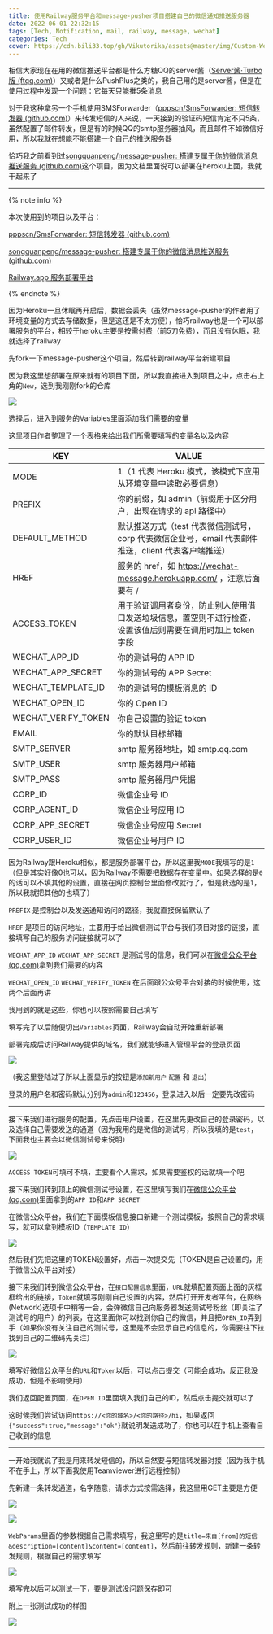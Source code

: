 ```yaml
---
title: 使用Railway服务平台和message-pusher项目搭建自己的微信通知推送服务器
date: 2022-06-01 22:32:15
tags: [Tech, Notification, mail, railway, message, wechat]
categories: Tech
cover: https://cdn.bili33.top/gh/Vikutorika/assets@master/img/Custom-Wechat-Pusher/ngkIIFFBPT.png
---
```


相信大家现在在用的微信推送平台都是什么方糖QQ的server酱（[Server酱·Turbo版 (ftqq.com)](https://sct.ftqq.com/)）又或者是什么PushPlus之类的，我自己用的是server酱，但是在使用过程中发现一个问题：它每天只能推5条消息

对于我这种拿另一个手机使用SMSForwarder（[pppscn/SmsForwarder: 短信转发器 (github.com)](https://github.com/pppscn/SmsForwarder)）来转发短信的人来说，一天接到的验证码短信肯定不只5条，虽然配置了邮件转发，但是有的时候QQ的smtp服务器抽风，而且邮件不如微信好用，所以我就在想能不能搭建一个自己的推送服务器

恰巧我之前看到过[songquanpeng/message-pusher: 搭建专属于你的微信消息推送服务 (github.com)](https://github.com/songquanpeng/message-pusher)这个项目，因为文档里面说可以部署在heroku上面，我就干起来了

---

{% note info %}

本次使用到的项目以及平台：

[pppscn/SmsForwarder: 短信转发器 (github.com)](https://github.com/pppscn/SmsForwarder)

[songquanpeng/message-pusher: 搭建专属于你的微信消息推送服务 (github.com)](https://github.com/songquanpeng/message-pusher)

[Railway.app 服务部署平台](https://railway.app?referralCode=U8coe_)

{% endnote %}

因为Heroku一旦休眠再开启后，数据会丢失（虽然message-pusher的作者用了环境变量的方式去存储数据，但是这还是不太方便），恰巧railway也是一个可以部署服务的平台，相较于heroku主要是按需付费（前5刀免费），而且没有休眠，我就选择了railway

先fork一下message-pusher这个项目，然后转到railway平台新建项目

因为我这里想部署在原来就有的项目下面，所以我直接进入到项目之中，点击右上角的`New`，选到我刚刚fork的仓库

![](https://cdn.bili33.top/gh/Vikutorika/assets@master/img/Custom-Wechat-Pusher/msedge-20220601-224438.png)

选择后，进入到服务的Variables里面添加我们需要的变量

这里项目作者整理了一个表格来给出我们所需要填写的变量名以及内容

| KEY                 | VALUE                                                        |
| ------------------- | ------------------------------------------------------------ |
| MODE                | 1（1 代表 Heroku 模式，该模式下应用从环境变量中读取必要信息） |
| PREFIX              | 你的前缀，如 admin（前缀用于区分用户，出现在请求的 api 路径中） |
| DEFAULT_METHOD      | 默认推送方式（test 代表微信测试号，corp 代表微信企业号，email 代表邮件推送，client 代表客户端推送） |
| HREF                | 服务的 href，如 https://wechat-message.herokuapp.com/ ，注意后面要有 / |
| ACCESS_TOKEN        | 用于验证调用者身份，防止别人使用借口发送垃圾信息，置空则不进行检查，设置该值后则需要在调用时加上 token 字段 |
| WECHAT_APP_ID       | 你的测试号的 APP ID                                          |
| WECHAT_APP_SECRET   | 你的测试号的 APP Secret                                      |
| WECHAT_TEMPLATE_ID  | 你的测试号的模板消息的 ID                                    |
| WECHAT_OPEN_ID      | 你的 Open ID                                                 |
| WECHAT_VERIFY_TOKEN | 你自己设置的验证 token                                       |
| EMAIL               | 你的默认目标邮箱                                             |
| SMTP_SERVER         | smtp 服务器地址，如 smtp.qq.com                              |
| SMTP_USER           | smtp 服务器用户邮箱                                          |
| SMTP_PASS           | smtp 服务器用户凭据                                          |
| CORP_ID             | 微信企业号 ID                                                |
| CORP_AGENT_ID       | 微信企业号应用 ID                                            |
| CORP_APP_SECRET     | 微信企业号应用 Secret                                        |
| CORP_USER_ID        | 微信企业号用户 ID                                            |

因为Railway跟Heroku相似，都是服务部署平台，所以这里我`MODE`我填写的是`1`（但是其实好像0也可以，因为Railway不需要把数据存在变量中。如果选择的是`0`的话可以不填其他的设置，直接在网页控制台里面修改就行了，但是我选的是`1`，所以我就把其他的也填了）

`PREFIX` 是控制台以及发送通知访问的路径，我就直接保留默认了

`HREF` 是项目的访问地址，主要用于给出微信测试平台与我们项目对接的链接，直接填写自己的服务访问链接就可以了

`WECHAT_APP_ID` `WECHAT_APP_SECRET` 是测试号的信息，我们可以在[微信公众平台 (qq.com)](https://mp.weixin.qq.com/debug/cgi-bin/sandboxinfo?action=showinfo&t=sandbox/index)拿到我们需要的内容

`WECHAT_OPEN_ID` `WECHAT_VERIFY_TOKEN` 在后面跟公众号平台对接的时候使用，这两个后面再讲

我用到的就是这些，你也可以按照需要自己填写

填写完了以后随便切出`Variables`页面，Railway会自动开始重新部署

部署完成后访问Railway提供的域名，我们就能够进入管理平台的登录页面

![](https://cdn.bili33.top/gh/Vikutorika/assets@master/img/Custom-Wechat-Pusher/msedge-20220601-223424.png)

（我这里登陆过了所以上面显示的按钮是`添加新用户` `配置` 和 `退出`）

登录的用户名和密码默认分别为`admin`和`123456`，登录进入以后一定要先改密码

---

接下来我们进行服务的配置，先点击用户设置，在这里先更改自己的登录密码，以及选择自己需要发送的通道（因为我用的是微信的测试号，所以我填的是`test`，下面我也主要会以微信测试号来说明）

![](https://cdn.bili33.top/gh/Vikutorika/assets@master/img/Custom-Wechat-Pusher/msedge-20220601-225159.png)

`ACCESS TOKEN`可填可不填，主要看个人需求，如果需要鉴权的话就填一个吧

接下来我们转到顶上的微信测试号设置，在这里填写我们在[微信公众平台 (qq.com)](https://mp.weixin.qq.com/debug/cgi-bin/sandboxinfo?action=showinfo&t=sandbox/index)里面拿到的`APP ID`和`APP SECRET`

在微信公众平台，我们在下面模板信息接口新建一个测试模板，按照自己的需求填写，就可以拿到模板ID（`TEMPLATE ID`）

![](https://cdn.bili33.top/gh/Vikutorika/assets@master/img/Custom-Wechat-Pusher/msedge-20220601-225541.png)

然后我们先把这里的TOKEN设置好，点击一次提交先（TOKEN是自己设置的，用于微信公众平台对接）

接下来我们转到微信公众平台，在`接口配置信息`里面，`URL`就填配置页面上面的灰框框给出的链接，`Token`就填写刚刚自己设置的内容，然后打开开发者平台，在网络(Network)选项卡中稍等一会，会弹微信自己向服务器发送测试号粉丝（即关注了测试号的用户）的列表，在这里面你可以找到你自己的微信，并且把`OPEN_ID`弄到手（如果你没有关注自己的测试号，这里是不会显示自己的信息的，你需要往下拉找到自己的二维码先关注）

![](https://cdn.bili33.top/gh/Vikutorika/assets@master/img/Custom-Wechat-Pusher/msedge-20220601-225903.png)

填写好微信公众平台的`URL`和`Token`以后，可以点击提交（可能会成功，反正我没成功，但是不影响使用）

我们返回配置页面，在`OPEN ID`里面填入我们自己的ID，然后点击提交就可以了

这时候我们尝试访问`https://<你的域名>/<你的路径>/hi`，如果返回`{"success":true,"message":"ok"}`就说明发送成功了，你也可以在手机上查看自己收到的信息

---

一开始我就说了我是用来转发短信的，所以自然要与短信转发器对接（因为我手机不在手上，所以下面我使用Teamviewer进行远程控制）

先新建一条转发通道，名字随意，请求方式按需选择，我这里用GET主要是方便

![](https://cdn.bili33.top/gh/Vikutorika/assets@master/img/Custom-Wechat-Pusher/TeamViewer-20220601-230541.png)

![](https://cdn.bili33.top/gh/Vikutorika/assets@master/img/Custom-Wechat-Pusher/TeamViewer-20220601-230649.png)

`WebParams`里面的参数根据自己需求填写，我这里写的是`title=来自[from]的短信&description=[content]&content=[content]`，然后前往转发规则，新建一条转发规则，根据自己的需求填写

![](https://cdn.bili33.top/gh/Vikutorika/assets@master/img/Custom-Wechat-Pusher/TeamViewer-20220601-231002.png)

填写完以后可以测试一下，要是测试没问题保存即可

附上一张测试成功的样图

![](https://cdn.bili33.top/gh/Vikutorika/assets@master/img/Custom-Wechat-Pusher/ngkIIFFBPT.png)

